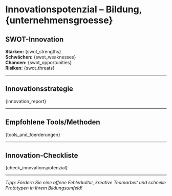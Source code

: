 # Innovationspotenzial – Bildung, {unternehmensgroesse}

## SWOT-Innovation

**Stärken:** {swot_strengths}  
**Schwächen:** {swot_weaknesses}  
**Chancen:** {swot_opportunities}  
**Risiken:** {swot_threats}

---

## Innovationsstrategie

{innovation_report}

---

## Empfohlene Tools/Methoden

{tools_and_foerderungen}

---

## Innovation-Checkliste

{check_innovationspotenzial}

---

_Tipp: Fördern Sie eine offene Fehlerkultur, kreative Teamarbeit und schnelle Prototypen in Ihrem Bildungsumfeld!_
